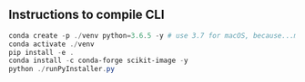 ## Instructions to compile CLI

```powershell
conda create -p ./venv python=3.6.5 -y # use 3.7 for macOS, because...macOS
conda activate ./venv
pip install -e .
conda install -c conda-forge scikit-image -y
python ./runPyInstaller.py
```
